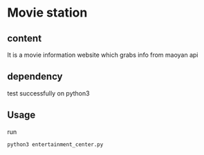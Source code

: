 # Movie station

## content 

It is a movie information website which grabs info from maoyan api

## dependency

test successfully on python3

## Usage

run

```
python3 entertainment_center.py
``` 